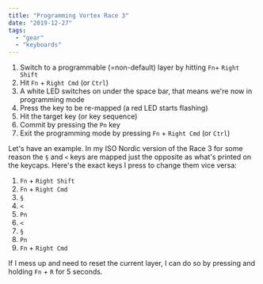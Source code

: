 ```yaml
---
title: "Programming Vortex Race 3"
date: "2019-12-27"
tags:
  - "gear"
  - "keyboards"
---
```


1. Switch to a programmable (=non-default) layer by hitting `Fn`\+ `Right Shift`
2. Hit `Fn` + `Right Cmd` (or `Ctrl`)
3. A white LED switches on under the space bar, that means we're now in programming mode
4. Press the key to be re-mapped (a red LED starts flashing)
5. Hit the target key (or key sequence)
6. Commit by pressing the `Pn` key
7. Exit the programming mode by pressing `Fn` + `Right Cmd` (or `Ctrl`)

Let's have an example. In my ISO Nordic version of the Race 3 for some reason the `§` and `<` keys are mapped just the opposite as what's printed on the keycaps. Here's the exact keys I press to change them vice versa:

1. `Fn` + `Right Shift`
2. `Fn` + `Right Cmd`
3. `§`
4. `<`
5. `Pn`
6. `<`
7. `§`
8. `Pn`
9. `Fn` + `Right Cmd`

If I mess up and need to reset the current layer, I can do so by pressing and holding `Fn` + `R` for 5 seconds.
